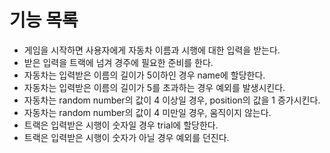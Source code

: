 # 기능 목록
 - 게임을 시작하면 사용자에게 자동차 이름과 시행에 대한 입력을 받는다.
 - 받은 입력을 트랙에 넘겨 경주에 필요한 준비를 한다.
 - 자동차는 입력받은 이름의 길이가 5이하인 경우 name에 할당한다.
 - 자동차는 입력받은 이름의 길이가 5를 초과하는 경우 예외를 발생시킨다.
 - 자동차는 random number의 값이 4 이상일 경우, position의 값을 1 증가시킨다.
 - 자동차는 random number의 값이 4 미만일 경우, 움직이지 않는다.
 - 트랙은 입력받은 시행이 숫자일 경우 trial에 할당한다.
 - 트랙은 입력받은 시행이 숫자가 아닐 경우 예외를 던진다.
